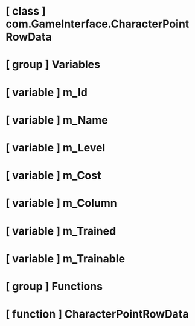 # [ class ] com.GameInterface.CharacterPointRowData

# [ group ] Variables

# [ variable ] m_Id

# [ variable ] m_Name

# [ variable ] m_Level

# [ variable ] m_Cost

# [ variable ] m_Column

# [ variable ] m_Trained

# [ variable ] m_Trainable

# [ group ] Functions

# [ function ] CharacterPointRowData

